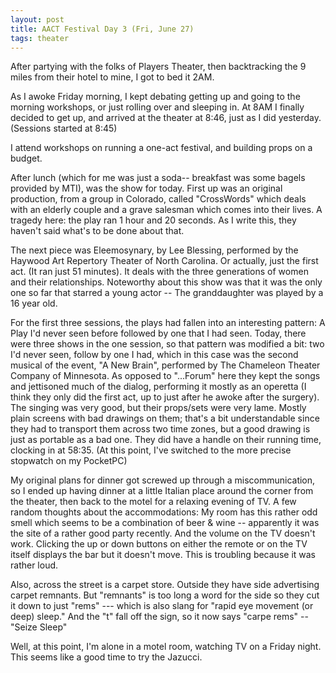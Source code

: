 ```yaml
---
layout: post
title: AACT Festival Day 3 (Fri, June 27)
tags: theater
---
```

After partying with the folks of Players Theater, then backtracking the 9 miles from their hotel to mine, I got to bed it 2AM.

As I awoke Friday morning, I kept debating getting up and going to the morning workshops, or just rolling over and sleeping in. At 8AM I finally decided to get up, and arrived at the theater at 8:46, just as I did yesterday. (Sessions started at 8:45)

I attend workshops on running a one-act festival, and building props on a budget.

After lunch (which for me was just a soda-- breakfast was some bagels provided by MTI), was the show for today. First up was an original production, from a group in Colorado, called "CrossWords" which deals with an elderly couple and a grave salesman which comes into their lives. A tragedy here: the play ran 1 hour and 20 seconds. As I write this, they haven't said what's to be done about that.

The next piece was Eleemosynary, by Lee Blessing, performed by the Haywood Art Repertory Theater of North Carolina. Or actually, just the first act. (It ran just 51 minutes). It deals with the three generations of women and their relationships. Noteworthy about this show was that it was the only one so far that starred a young actor -- The granddaughter was played by a 16 year old.

For the first three sessions, the plays had fallen into an interesting pattern: A Play I'd never seen before followed by one that I had seen. Today, there were three shows in the one session, so that pattern was modified a bit: two I'd never seen, follow by one I had, which in this case was the second musical of the event, "A New Brain", performed by The Chameleon Theater Company of Minnesota. As opposed to "...Forum" here they kept the songs and jettisoned much of the dialog, performing it mostly as an operetta (I think they only did the first act, up to just after he awoke after the surgery). The singing was very good, but their props/sets were very lame. Mostly plain screens with bad drawings on them; that's a bit understandable since they had to transport them across two time zones, but a good drawing is just as portable as a bad one. They did have a handle on their running time, clocking in at 58:35. (At this point, I've switched to the more precise stopwatch on my PocketPC)

My original plans for dinner got screwed up through a miscommunication, so I ended up having dinner at a little Italian place around the corner from the theater, then back to the motel for a relaxing evening of TV. A few random thoughts about the accommodations: My room has this rather odd smell which seems to be a combination of beer &amp; wine -- apparently it was the site of a rather good party recently. And the volume on the TV doesn't work. Clicking the up or down buttons on either the remote or on the TV itself displays the bar but it doesn't move. This is troubling because it was rather loud. 

Also, across the street is a carpet store. Outside they have side advertising carpet remnants. But "remnants" is too long a word for the side so they cut it down to just "rems" --- which is also slang for "rapid eye movement (or deep) sleep." And the "t" fall off the sign, so it now says "carpe rems" -- "Seize Sleep"

Well, at this point, I'm alone in a motel room, watching TV on a Friday night. This seems like a good time to try the Jazucci.


